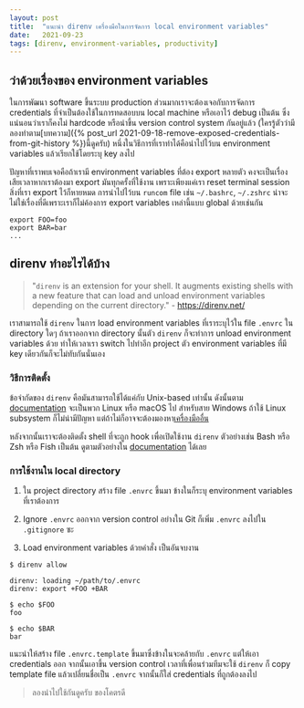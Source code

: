 ```yaml
---
layout: post
title:  "แนะนำ direnv เครื่องมือในการจัดการ local environment variables"
date:   2021-09-23
tags: [direnv, environment-variables, productivity]
---
```


## ว่าด้วยเรื่องของ environment variables

ในการพัฒนา software ขึ้นระบบ production ส่วนมากเราจะต้องเจอกับการจัดการ credentials ที่จำเป็นต้องใช้ในการทดสอบบน local machine หรือเอาไว้ debug เป็นต้น ซึ่งแน่นอนว่าเราก็คงไม่ hardcode หรือนำขึ้น version control system กันอยู่แล้ว (ใครรู้ตัวว่ามีลองทำตาม[บทความ]({% post_url 2021-09-18-remove-exposed-credentials-from-git-history %})นี้ดูครับ) หนึ่งในวิธีการที่เราทำได้คือนำไปไว้บน environment variables แล้วเรียกใช้โดยระบุ key ลงไป  

ปัญหาที่เราพบเจอคือถ้าเรามี environment variables ที่ต้อง export หลายตัว คงจะเป็นเรื่องเสียเวลาหากเราต้องมา export มันทุกครั้งที่ใช้งาน เพราะเพียงแค่เรา reset terminal session สิ่งที่เรา export ไว้ก็หายหมด การนำไปไว้บน `runcom` file เช่น `~/.bashrc`, `~/.zshrc` น่าจะไม่ใช่เรื่องที่ดีเพราะเราก็ไม่ค้องการ export variables เหล่านี้แบบ global ด้วยเช่นกัน  

```shell
export FOO=foo
export BAR=bar
...
```

## direnv ทำอะไรได้บ้าง
> "`direnv` is an extension for your shell. It augments existing shells with a new feature that can load and unload environment variables depending on the current directory." - <https://direnv.net/>

เราสามารถใช้ `direnv` ในการ load environment variables ที่เราระบุไว้ใน file `.envrc` ใน directory ใดๆ ถ้าเราออกจาก directory นั้นตัว `direnv` ก็จะทำการ unload environment variables ด้วย ทำให้เวลาเรา switch ไปทำอีก project ตัว environment variables ที่มี key เดียวกันก็จะไม่ทับกันนั่นเอง

### วิธีการติดตั้ง
ข้อจำกัดของ `direnv` คือมันสามารถใช้ได้แค่กับ Unix-based เท่านั้น ดังนั้นตาม [documentation](https://direnv.net/docs/installation.html) จะเป็นพวก Linux หรือ macOS ไป สำหรับสาย Windows ถ้าใช้ Linux subsystem ก็ไม่น่ามีปัญหา แต่ถ้าไม่ก็อาจจะต้องมองหา[เครื่องมืออื่น](https://direnv.net/#related-projects)  

หลังจากนั้นเราจะต้องติดตั้ง shell ที่จะถูก hook เพื่อเปิดใช้งาน `direnv` ตัวอย่างเช่น Bash หรือ Zsh หรือ Fish เป็นต้น ดูตามตัวอย่างใน [documentation](https://direnv.net/docs/hook.html) ได้เลย

### การใช้งานใน local directory
1. ใน project directory สร้าง file `.envrc` ขึ้นมา ข้างในก็ระบุ environment variables ที่เราต้องการ
<script src="https://gist.github.com/raksit31667/38c1cb622cedf8314554921bf4d6941a.js"></script>

2. Ignore `.envrc` ออกจาก version control อย่างใน Git ก็เพิ่ม `.envrc` ลงไปใน `.gitignore` ซะ

3. Load environment variables ด้วยคำสั่ง เป็นอันจบงาน

```shell
$ direnv allow

direnv: loading ~/path/to/.envrc                                                                                                                                                                 
direnv: export +FOO +BAR

$ echo $FOO
foo

$ echo $BAR
bar
```

แนะนำให้สร้าง file `.envrc.template` ขึ้นมาซึ่งข้างในจะคล้ายกับ `.envrc` แต่ให้เอา credentials ออก จากนั้นเอาขึ้น version control เวลาที่เพื่อนร่วมทีมจะใช้ `direnv` ก็ copy template file แล้วเปลี่ยนชื่อเป็น `.envrc` จากนั้นก็ใส่ credentials ที่ถูกต้องลงไป

> ลองนำไปใช้กันดูครับ ของโคตรดี




